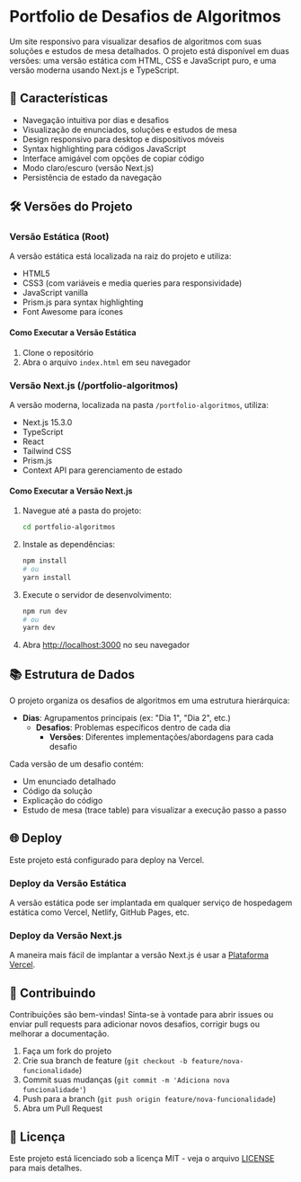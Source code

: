 # Portfolio de Desafios de Algoritmos

Um site responsivo para visualizar desafios de algoritmos com suas soluções e estudos de mesa detalhados. O projeto está disponível em duas versões: uma versão estática com HTML, CSS e JavaScript puro, e uma versão moderna usando Next.js e TypeScript.

## 🚀 Características

- Navegação intuitiva por dias e desafios
- Visualização de enunciados, soluções e estudos de mesa
- Design responsivo para desktop e dispositivos móveis
- Syntax highlighting para códigos JavaScript
- Interface amigável com opções de copiar código
- Modo claro/escuro (versão Next.js)
- Persistência de estado da navegação

## 🛠️ Versões do Projeto

### Versão Estática (Root)

A versão estática está localizada na raiz do projeto e utiliza:

- HTML5
- CSS3 (com variáveis e media queries para responsividade)
- JavaScript vanilla
- Prism.js para syntax highlighting
- Font Awesome para ícones

#### Como Executar a Versão Estática

1. Clone o repositório
2. Abra o arquivo `index.html` em seu navegador

### Versão Next.js (/portfolio-algoritmos)

A versão moderna, localizada na pasta `/portfolio-algoritmos`, utiliza:

- Next.js 15.3.0
- TypeScript
- React
- Tailwind CSS
- Prism.js
- Context API para gerenciamento de estado

#### Como Executar a Versão Next.js

1. Navegue até a pasta do projeto:
   ```bash
   cd portfolio-algoritmos
   ```

2. Instale as dependências:
   ```bash
   npm install
   # ou
   yarn install
   ```

3. Execute o servidor de desenvolvimento:
   ```bash
   npm run dev
   # ou
   yarn dev
   ```

4. Abra [http://localhost:3000](http://localhost:3000) no seu navegador

## 📚 Estrutura de Dados

O projeto organiza os desafios de algoritmos em uma estrutura hierárquica:

- **Dias**: Agrupamentos principais (ex: "Dia 1", "Dia 2", etc.)
  - **Desafios**: Problemas específicos dentro de cada dia
    - **Versões**: Diferentes implementações/abordagens para cada desafio

Cada versão de um desafio contém:
- Um enunciado detalhado
- Código da solução
- Explicação do código
- Estudo de mesa (trace table) para visualizar a execução passo a passo

## 🌐 Deploy

Este projeto está configurado para deploy na Vercel.

### Deploy da Versão Estática
A versão estática pode ser implantada em qualquer serviço de hospedagem estática como Vercel, Netlify, GitHub Pages, etc.

### Deploy da Versão Next.js
A maneira mais fácil de implantar a versão Next.js é usar a [Plataforma Vercel](https://vercel.com/new).

## 🤝 Contribuindo

Contribuições são bem-vindas! Sinta-se à vontade para abrir issues ou enviar pull requests para adicionar novos desafios, corrigir bugs ou melhorar a documentação.

1. Faça um fork do projeto
2. Crie sua branch de feature (`git checkout -b feature/nova-funcionalidade`)
3. Commit suas mudanças (`git commit -m 'Adiciona nova funcionalidade'`)
4. Push para a branch (`git push origin feature/nova-funcionalidade`)
5. Abra um Pull Request

## 📄 Licença

Este projeto está licenciado sob a licença MIT - veja o arquivo [LICENSE](LICENSE) para mais detalhes. 
